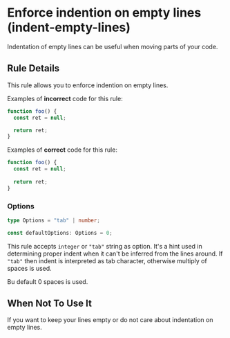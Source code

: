 # Enforce indention on empty lines (indent-empty-lines)

Indentation of empty lines can be useful when moving parts of your code.


## Rule Details

This rule allows you to enforce indention on empty lines.

Examples of **incorrect** code for this rule:

```js
function foo() {
  const ret = null;

  return ret;
}
```

Examples of **correct** code for this rule:

```js
function foo() {
  const ret = null;
  
  return ret;
}
```

### Options

```typescript
type Options = "tab" | number;

const defaultOptions: Options = 0;
```

This rule accepts `integer` or `"tab"` string as option. It's a hint used in determining proper indent when
it can't be inferred from the lines around. If `"tab"` then indent is interpreted as tab character, otherwise
multiply of spaces is used.

Bu default 0 spaces is used.

## When Not To Use It

If you want to keep your lines empty or do not care about indentation on empty lines.

